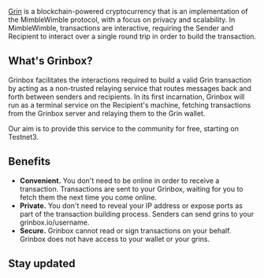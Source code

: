 [Grin](https://grin-tech.org) is a blockchain-powered cryptocurrency that is an implementation of the MimbleWimble protocol, with a focus on privacy and scalability. In MimbleWimble, transactions are interactive, requiring the Sender and Recipient to interact over a single round trip in order to build the transaction.

## What's Grinbox?
Grinbox facilitates the interactions required to build a valid Grin transaction by acting as a non-trusted relaying service that routes messages back and forth between senders and recipients. In its first incarnation, Grinbox will run as a terminal service on the Recipient's machine, fetching transactions from the Grinbox server and relaying them to the Grin wallet.

Our aim is to provide this service to the community for free, starting on Testnet3.

## Benefits
- **Convenient.** You don't need to be online in order to receive a transaction. Transactions are sent to your Grinbox, waiting for you to fetch them the next time you come online.
- **Private.** You don't need to reveal your IP address or expose ports as part of the transaction building process. Senders can send grins to your grinbox.io/username. 
- **Secure.** Grinbox cannot read or sign transactions on your behalf. Grinbox does not have access to your wallet or your grins. 

## Stay updated
